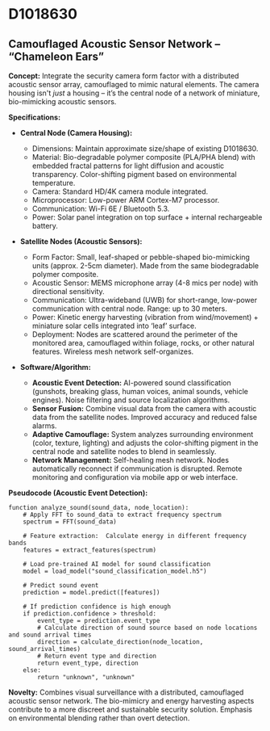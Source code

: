 # D1018630

## Camouflaged Acoustic Sensor Network – “Chameleon Ears”

**Concept:** Integrate the security camera form factor with a distributed acoustic sensor array, camouflaged to mimic natural elements. The camera housing isn't *just* a housing – it’s the central node of a network of miniature, bio-mimicking acoustic sensors.

**Specifications:**

*   **Central Node (Camera Housing):**
    *   Dimensions: Maintain approximate size/shape of existing D1018630.
    *   Material:  Bio-degradable polymer composite (PLA/PHA blend) with embedded fractal patterns for light diffusion and acoustic transparency. Color-shifting pigment based on environmental temperature.
    *   Camera: Standard HD/4K camera module integrated.
    *   Microprocessor: Low-power ARM Cortex-M7 processor.
    *   Communication: Wi-Fi 6E / Bluetooth 5.3.
    *   Power: Solar panel integration on top surface + internal rechargeable battery.

*   **Satellite Nodes (Acoustic Sensors):**
    *   Form Factor:  Small, leaf-shaped or pebble-shaped bio-mimicking units (approx. 2-5cm diameter).  Made from the same biodegradable polymer composite.
    *   Acoustic Sensor: MEMS microphone array (4-8 mics per node) with directional sensitivity.
    *   Communication: Ultra-wideband (UWB) for short-range, low-power communication with central node.  Range: up to 30 meters.
    *   Power: Kinetic energy harvesting (vibration from wind/movement) + miniature solar cells integrated into ‘leaf’ surface.
    *   Deployment: Nodes are scattered around the perimeter of the monitored area, camouflaged within foliage, rocks, or other natural features.  Wireless mesh network self-organizes.

*   **Software/Algorithm:**
    *   **Acoustic Event Detection:**  AI-powered sound classification (gunshots, breaking glass, human voices, animal sounds, vehicle engines).  Noise filtering and source localization algorithms.
    *   **Sensor Fusion:**  Combine visual data from the camera with acoustic data from the satellite nodes.  Improved accuracy and reduced false alarms.
    *   **Adaptive Camouflage:**  System analyzes surrounding environment (color, texture, lighting) and adjusts the color-shifting pigment in the central node and satellite nodes to blend in seamlessly.
    *   **Network Management:**  Self-healing mesh network. Nodes automatically reconnect if communication is disrupted.  Remote monitoring and configuration via mobile app or web interface.

**Pseudocode (Acoustic Event Detection):**

```
function analyze_sound(sound_data, node_location):
    # Apply FFT to sound_data to extract frequency spectrum
    spectrum = FFT(sound_data)

    # Feature extraction:  Calculate energy in different frequency bands
    features = extract_features(spectrum)

    # Load pre-trained AI model for sound classification
    model = load_model("sound_classification_model.h5")

    # Predict sound event
    prediction = model.predict([features])

    # If prediction confidence is high enough
    if prediction.confidence > threshold:
        event_type = prediction.event_type
        # Calculate direction of sound source based on node locations and sound arrival times
        direction = calculate_direction(node_location, sound_arrival_times)
        # Return event type and direction
        return event_type, direction
    else:
        return "unknown", "unknown"
```

**Novelty:**  Combines visual surveillance with a distributed, camouflaged acoustic sensor network.  The bio-mimicry and energy harvesting aspects contribute to a more discreet and sustainable security solution.  Emphasis on environmental blending rather than overt detection.